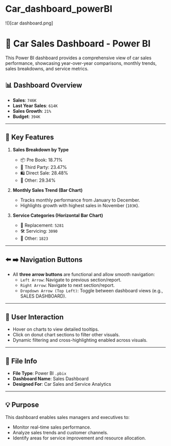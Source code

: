 # Car_dashboard_powerBI

!()[car dashboard.png]
# 🚗 Car Sales Dashboard - Power BI

This Power BI dashboard provides a comprehensive view of car sales performance, showcasing year-over-year comparisons, monthly trends, sales breakdowns, and service metrics.


## 📊 Dashboard Overview

- **Sales**: `746K`
- **Last Year Sales**: `614K`
- **Sales Growth**: `21%`
- **Budget**: `394K`

---

## 📌 Key Features

1. **Sales Breakdown by Type**
   - 📦 Pre Book: 18.71%
   - 🛒 Third Party: 23.47%
   - 🛍️ Direct Sale: 28.48%
   - 🔄 Other: 29.34%

2. **Monthly Sales Trend (Bar Chart)**
   - Tracks monthly performance from January to December.
   - Highlights growth with highest sales in November (`103K`).

3. **Service Categories (Horizontal Bar Chart)**
   - 🔧 Replacement: `5281`
   - 🛠️ Servicing: `3090`
   - 📁 Other: `1823`

---

## ⬅️ ➡️ Navigation Buttons

- All **three arrow buttons** are functional and allow smooth navigation:
  - `Left Arrow`: Navigate to previous section/report.
  - `Right Arrow`: Navigate to next section/report.
  - `Dropdown Arrow (Top Left)`: Toggle between dashboard views (e.g., SALES DASHBOARD).

---

## 🧭 User Interaction

- Hover on charts to view detailed tooltips.
- Click on donut chart sections to filter other visuals.
- Dynamic filtering and cross-highlighting enabled across visuals.

---

## 📁 File Info

- **File Type**: Power BI `.pbix`
- **Dashboard Name**: Sales Dashboard
- **Designed For**: Car Sales and Service Analytics

---

## 💡 Purpose

This dashboard enables sales managers and executives to:
- Monitor real-time sales performance.
- Analyze sales trends and customer channels.
- Identify areas for service improvement and resource allocation.
